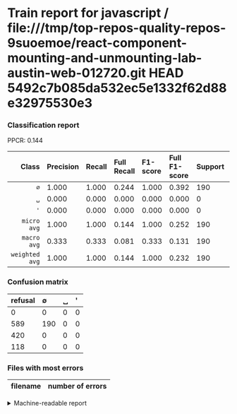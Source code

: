 # Train report for javascript / file:///tmp/top-repos-quality-repos-9suoemoe/react-component-mounting-and-unmounting-lab-austin-web-012720.git HEAD 5492c7b085da532ec5e1332f62d88e32975530e3

### Classification report

PPCR: 0.144

| Class | Precision | Recall | Full Recall | F1-score | Full F1-score | Support | Full Support | PPCR |
|------:|:----------|:-------|:------------|:---------|:---------|:--------|:-------------|:-----|
| `∅` | 1.000| 1.000| 0.244| 1.000| 0.392| 190| 779| 0.244 |
| `␣` | 0.000| 0.000| 0.000| 0.000| 0.000| 0| 420| 0.000 |
| `'` | 0.000| 0.000| 0.000| 0.000| 0.000| 0| 118| 0.000 |
| `micro avg` | 1.000| 1.000| 0.144| 1.000| 0.252| 190| 1317| 0.144 |
| `macro avg` | 0.333| 0.333| 0.081| 0.333| 0.131| 190| 1317| 0.144 |
| `weighted avg` | 1.000| 1.000| 0.144| 1.000| 0.232| 190| 1317| 0.144 |

### Confusion matrix

|refusal|  ∅| ␣| '| 
|:---|:---|:---|:---|
|0 |0 |0 |0 |
|589 |190 |0 |0 |
|420 |0 |0 |0 |
|118 |0 |0 |0 |

### Files with most errors

| filename | number of errors|
|:----:|:-----|

<details>
    <summary>Machine-readable report</summary>
```json
{
  "cl_report": {"\u0027": {"f1-score": 0.0, "precision": 0.0, "recall": 0.0, "support": 0}, "macro avg": {"f1-score": 0.3333333333333333, "precision": 0.3333333333333333, "recall": 0.3333333333333333, "support": 190}, "micro avg": {"f1-score": 1.0, "precision": 1.0, "recall": 1.0, "support": 190}, "weighted avg": {"f1-score": 1.0, "precision": 1.0, "recall": 1.0, "support": 190}, "\u2205": {"f1-score": 1.0, "precision": 1.0, "recall": 1.0, "support": 190}, "\u2423": {"f1-score": 0.0, "precision": 0.0, "recall": 0.0, "support": 0}},
  "cl_report_full": {"\u0027": {"f1-score": 0.0, "precision": 0.0, "recall": 0.0, "support": 118}, "macro avg": {"f1-score": 0.13071895424836602, "precision": 0.3333333333333333, "recall": 0.08130081300813008, "support": 1317}, "micro avg": {"f1-score": 0.252156602521566, "precision": 1.0, "recall": 0.1442672741078208, "support": 1317}, "weighted avg": {"f1-score": 0.2319591466047315, "precision": 0.5914958238420653, "recall": 0.1442672741078208, "support": 1317}, "\u2205": {"f1-score": 0.39215686274509803, "precision": 1.0, "recall": 0.24390243902439024, "support": 779}, "\u2423": {"f1-score": 0.0, "precision": 0.0, "recall": 0.0, "support": 420}},
  "ppcr": 0.1442672741078208
}
```
</details>
